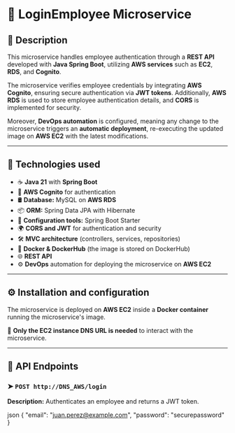 # 🔐 LoginEmployee Microservice

## 📖 Description
This microservice handles employee authentication through a **REST API** developed with **Java Spring Boot**, utilizing **AWS services** such as **EC2**, **RDS**, and **Cognito**.

The microservice verifies employee credentials by integrating **AWS Cognito**, ensuring secure authentication via **JWT tokens**. Additionally, **AWS RDS** is used to store employee authentication details, and **CORS** is implemented for security.

Moreover, **DevOps automation** is configured, meaning any change to the microservice triggers an **automatic deployment**, re-executing the updated image on **AWS EC2** with the latest modifications.

---

## 🚀 Technologies used
- ☕ **Java 21** with **Spring Boot**
- 🔐 **AWS Cognito** for authentication
- 🛢️ **Database:** MySQL on **AWS RDS**
- 📦 **ORM:** Spring Data JPA with Hibernate
- 🔧 **Configuration tools:** Spring Boot Starter
- 🌍 **CORS and JWT** for authentication and security
- 🛠 **MVC architecture** (controllers, services, repositories)
- 🐳 **Docker & DockerHub** (the image is stored on DockerHub)
- 🌐 **REST API**
- ⚙️ **DevOps** automation for deploying the microservice on **AWS EC2**

---

## ⚙️ Installation and configuration
The microservice is deployed on **AWS EC2** inside a **Docker container** running the microservice's image.

🚀 **Only the EC2 instance DNS URL is needed** to interact with the microservice.

---

## 📡 API Endpoints

### ➤ `POST http://DNS_AWS/login`
**Description:** Authenticates an employee and returns a JWT token.


json
  {
    "email": "juan.perez@example.com",
    "password": "securepassword"
  }
